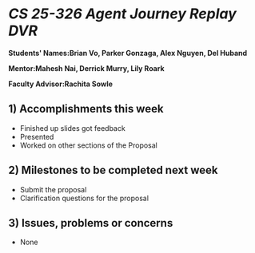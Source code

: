 # *CS 25-326 Agent Journey Replay DVR*

**Students' Names:Brian Vo, Parker Gonzaga, Alex Nguyen, Del Huband**

**Mentor:Mahesh Nai, Derrick Murry, Lily Roark**

**Faculty Advisor:Rachita Sowle**

## 1) Accomplishments this week ##
   - Finished up slides got feedback
   - Presented
   - Worked on other sections of the Proposal


## 2) Milestones to be completed next week ##
   - Submit the proposal
   - Clarification questions for the proposal

## 3) Issues, problems or concerns ##
   - None



